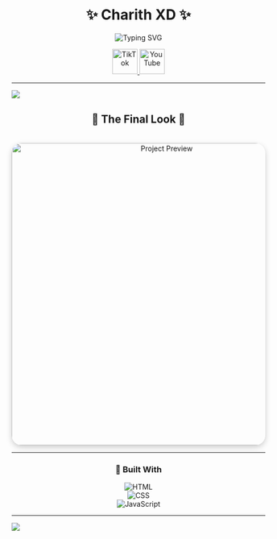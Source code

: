 <!-- Header Section -->
<div align="center">
  <h1>✨ Charith XD ✨</h1>
  <p>
    <img src="https://readme-typing-svg.herokuapp.com?font=Fira+Code&pause=1000&color=00C2FF&center=true&vCenter=true&width=435&lines=Welcome+to+my+Project!;Made+with+💖+by+Charith;Let's+Build+Something+Awesome" alt="Typing SVG" />
  </p>

  <!-- Social Icons -->
  <p>
     <a href="https://www.tiktok.com/@chula.code.hub?_t=ZS-8yhsKqlHPJl&_r=1">
    <img src="https://cdn-icons-png.flaticon.com/128/15713/15713399.png" alt="TikTok" width="50"/>
  </a>
  <a href="https://youtube.com/@charithsasmitha?si=kK95pYsKI7itrbFv">
    <img src="https://cdn-icons-png.flaticon.com/128/3938/3938037.png" alt="YouTube" width="50"/>
  </a>
  </p>
</div>

---

<!-- Divider GIF -->
<img src="https://user-images.githubusercontent.com/73097560/115834477-dbab4500-a447-11eb-908a-139a6edaec5c.gif">

<!-- Preview Section -->
<div align="center">
  <h2>🌟 The Final Look 🌟</h2>
  <br />
  <img src="./S.png" alt="Project Preview" width="600" style="border-radius:20px;box-shadow:0px 4px 12px rgba(0,0,0,0.2);" />
</div>

---

<!-- Tech Badges -->
<div align="center">

### 🔧 Built With  
![HTML](https://img.shields.io/badge/HTML-orange?style=for-the-badge&logo=html5)  
![CSS](https://img.shields.io/badge/CSS-blue?style=for-the-badge&logo=css3&logoColor=white)  
![JavaScript](https://img.shields.io/badge/JavaScript-yellow?style=for-the-badge&logo=javascript)  

</div>

---

<!-- Footer GIF -->
<img src="https://user-images.githubusercontent.com/73097560/115834477-dbab4500-a447-11eb-908a-139a6edaec5c.gif">
